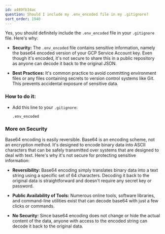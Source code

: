 ```yaml
---
id: a489fb34ac
question: Should I include my .env_encoded file in my .gitignore?
sort_order: 1940
---
```


Yes, you should definitely include the `.env_encoded` file in your `.gitignore` file. Here's why:

- **Security:** The `.env_encoded` file contains sensitive information, namely the base64 encoded version of your GCP Service Account key. Even though it's encoded, it's not secure to share this in a public repository as anyone can decode it back to the original JSON.

- **Best Practices:** It's common practice to avoid committing environment files or any files containing secrets to version control systems like Git. This prevents accidental exposure of sensitive data.

### How to do it:

- Add this line to your `.gitignore`:

  ```
  .env_encoded
  ```

### More on Security

Base64 encoding is easily reversible. Base64 is an encoding scheme, not an encryption method. It's designed to encode binary data into ASCII characters that can be safely transmitted over systems that are designed to deal with text. Here's why it's not secure for protecting sensitive information:

- **Reversibility:** Base64 encoding simply translates binary data into a text string using a specific set of 64 characters. Decoding it back to the original data is straightforward and doesn't require any secret key or password.

- **Public Availability of Tools:** Numerous online tools, software libraries, and command-line utilities exist that can decode base64 with just a few clicks or commands.

- **No Security:** Since base64 encoding does not change or hide the actual content of the data, anyone with access to the encoded string can decode it back to the original data.